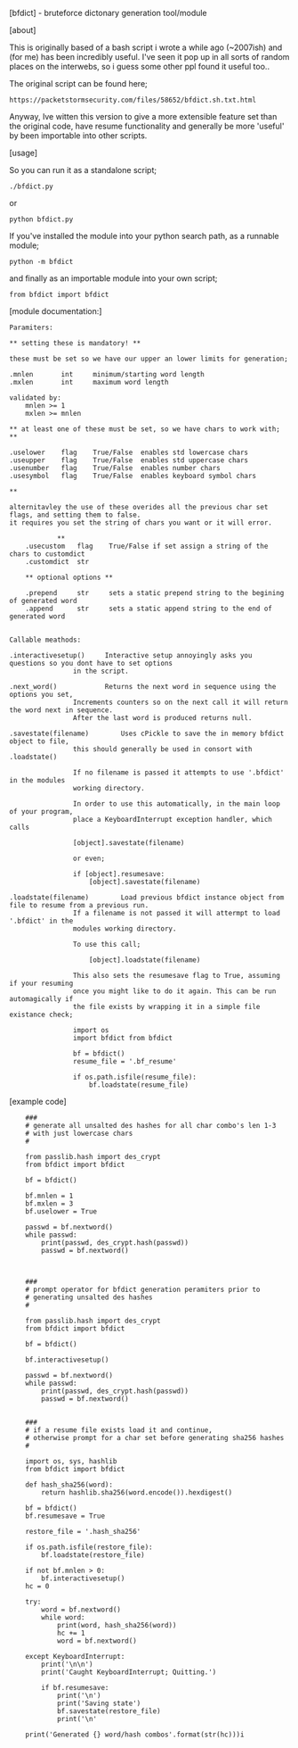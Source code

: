 [bfdict] - bruteforce dictonary generation tool/module

[about]

This is originally based of a bash script i wrote a while ago (~2007ish) and (for me) has
been incredibly useful. I've seen it pop up in all sorts of random places on the interwebs,
so i guess some other ppl found it useful too..

The original script can be found here;

	https://packetstormsecurity.com/files/58652/bfdict.sh.txt.html
		
Anyway, Ive witten this version to give a more extensible feature set than the original code, have
resume functionality and generally be more 'useful' by been importable into other scripts.


																				
[usage]


So you can run it as a standalone script;

	./bfdict.py
or

	python bfdict.py


If you've installed the module into your python search path, as a runnable module;

	python -m bfdict


and finally as an importable module into your own script;

	from bfdict import bfdict


[module documentation:]

	Paramiters:

	** setting these is mandatory! **

	these must be set so we have our upper an lower limits for generation;

	.mnlen       int     minimum/starting word length
	.mxlen       int     maximum word length

	validated by:
		mnlen >= 1
		mxlen >= mnlen

	** at least one of these must be set, so we have chars to work with; **

	.uselower    flag    True/False  enables std lowercase chars
	.useupper    flag    True/False  enables std uppercase chars
	.usenumber   flag    True/False  enables number chars
	.usesymbol   flag    True/False  enables keyboard symbol chars

	**
		
	alternitavley the use of these overides all the previous char set flags, and setting them to false.
	it requires you set the string of chars you want or it will error.
		
                **
		.usecustom   flag    True/False if set assign a string of the chars to customdict
		.customdict  str

		** optional options **

		.prepend     str     sets a static prepend string to the begining of generated word
		.append      str     sets a static append string to the end of generated word


	Callable meathods:

	.interactivesetup()		Interactive setup annoyingly asks you questions so you dont have to set options 
					in the script.

	.next_word()			Returns the next word in sequence using the options you set,
					Increments counters so on the next call it will return the word next in sequence.
					After the last word is produced returns null.

	.savestate(filename)		Uses cPickle to save the in memory bfdict object to file,
					this should generally be used in consort with .loadstate()

					If no filename is passed it attempts to use '.bfdict' in the modules
					working directory.

					In order to use this automatically, in the main loop of your program,
					place a KeyboardInterrupt exception handler, which calls

					[object].savestate(filename)

					or even;

					if [object].resumesave:
						[object].savestate(filename)

	.loadstate(filename)		Load previous bfdict instance object from file to resume from a previous run.
					If a filename is not passed it will attermpt to load '.bfdict' in the
					modules working directory.

					To use this call;

						[object].loadstate(filename)

					This also sets the resumesave flag to True, assuming if your resuming 
					once you might like to do it again. This can be run automagically if 
					the file exists by wrapping it in a simple file existance check;
						
					import os
					import bfdict from bfdict

					bf = bfdict()
					resume_file = '.bf_resume'

					if os.path.isfile(resume_file):
						bf.loadstate(resume_file)


[example code]

		###
		# generate all unsalted des hashes for all char combo's len 1-3
		# with just lowercase chars
		#

		from passlib.hash import des_crypt
		from bfdict import bfdict

		bf = bfdict()

		bf.mnlen = 1
		bf.mxlen = 3
		bf.uselower = True

		passwd = bf.nextword()
		while passwd:
			print(passwd, des_crypt.hash(passwd))
			passwd = bf.nextword()



		###
		# prompt operator for bfdict generation peramiters prior to
		# generating unsalted des hashes
		#

		from passlib.hash import des_crypt
		from bfdict import bfdict

		bf = bfdict()

		bf.interactivesetup()

		passwd = bf.nextword()
		while passwd:
			print(passwd, des_crypt.hash(passwd))
			passwd = bf.nextword()


		###
		# if a resume file exists load it and continue,
		# otherwise prompt for a char set before generating sha256 hashes
		#

		import os, sys, hashlib
		from bfdict import bfdict

		def hash_sha256(word):
			return hashlib.sha256(word.encode()).hexdigest()

		bf = bfdict()
		bf.resumesave = True

		restore_file = '.hash_sha256'

		if os.path.isfile(restore_file):
			bf.loadstate(restore_file)

		if not bf.mnlen > 0:
			bf.interactivesetup()
		hc = 0

		try:
			word = bf.nextword()
			while word:
				print(word, hash_sha256(word))
				hc += 1
				word = bf.nextword()

		except KeyboardInterrupt:
			print('\n\n')
			print('Caught KeyboardInterrupt; Quitting.')

			if bf.resumesave:
				print('\n')
				print('Saving state')
				bf.savestate(restore_file)
				print('\n'

		print('Generated {} word/hash combos'.format(str(hc)))i


